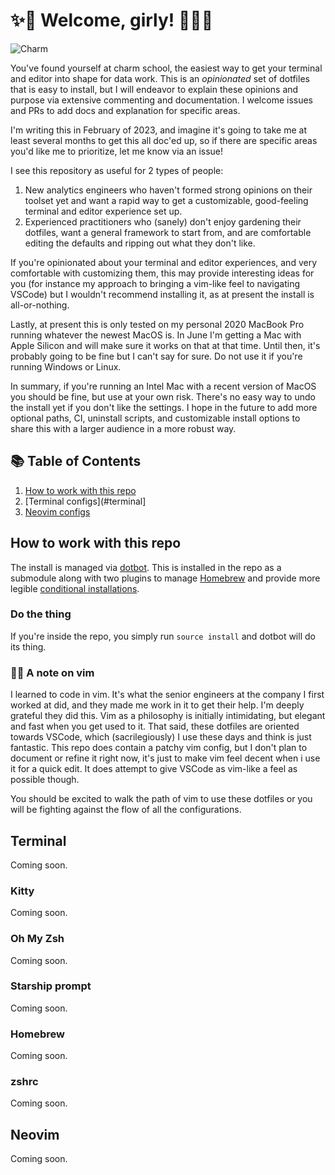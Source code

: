 # ✨💄 Welcome, girly! 💅🏻✨

![Charm](https://github.com/gwenwindflower/charm-school/assets/91998347/e1ba0c00-5a9d-4913-bed5-210a09d6b9bc)

You've found yourself at charm school, the easiest way to get your terminal and editor into shape for data work. This is an _opinionated_ set of dotfiles that is easy to install, but I will endeavor to explain these opinions and purpose via extensive commenting and documentation. I welcome issues and PRs to add docs and explanation for specific areas.

I'm writing this in February of 2023, and imagine it's going to take me at least several months to get this all doc'ed up, so if there are specific areas you'd like me to prioritize, let me know via an issue!

I see this repository as useful for 2 types of people:

1. New analytics engineers who haven't formed strong opinions on their toolset yet and want a rapid way to get a customizable, good-feeling terminal and editor experience set up.
2. Experienced practitioners who (sanely) don't enjoy gardening their dotfiles, want a general framework to start from, and are comfortable editing the defaults and ripping out what they don't like.

If you're opinionated about your terminal and editor experiences, and very comfortable with customizing them, this may provide interesting ideas for you (for instance my approach to bringing a vim-like feel to navigating VSCode) but I wouldn't recommend installing it, as at present the install is all-or-nothing.

Lastly, at present this is only tested on my personal 2020 MacBook Pro running whatever the newest MacOS is. In June I'm getting a Mac with Apple Silicon and will make sure it works on that at that time. Until then, it's probably going to be fine but I can't say for sure. Do not use it if you're running Windows or Linux.

In summary, if you're running an Intel Mac with a recent version of MacOS you should be fine, but use at your own risk. There's no easy way to undo the install yet if you don't like the settings. I hope in the future to add more optional paths, CI, uninstall scripts, and customizable install options to share this with a larger audience in a more robust way.

## 📚 Table of Contents

1. [How to work with this repo](#how-to-work-with-this-repo)
2. [Terminal configs](#terminal]
3. [Neovim configs](#neovim)

## How to work with this repo

The install is managed via [dotbot](https://github.com/anishathalye/dotbot). This is installed in the repo as a submodule along with two plugins to manage [Homebrew](https://github.com/wren/dotbot-brew) and provide more legible [conditional installations](https://gitlab.com/gnfzdz/dotbot-conditional/).

### Do the thing

If you're inside the repo, you simply run `source install` and dotbot will do its thing.

### ✌🏻 A note on vim

I learned to code in vim. It's what the senior engineers at the company I first worked at did, and they made me work in it to get their help. I'm deeply grateful they did this. Vim as a philosophy is initially intimidating, but elegant and fast when you get used to it. That said, these dotfiles are oriented towards VSCode, which (sacrilegiously) I use these days and think is just fantastic. This repo does contain a patchy vim config, but I don't plan to document or refine it right now, it's just to make vim feel decent when i use it for a quick edit. It does attempt to give VSCode as vim-like a feel as possible though.

You should be excited to walk the path of vim to use these dotfiles or you will be fighting against the flow of all the configurations.

## Terminal

Coming soon.

### Kitty

Coming soon.

### Oh My Zsh

Coming soon.

### Starship prompt

Coming soon.

### Homebrew

Coming soon.

### zshrc

Coming soon.

## Neovim

Coming soon.
